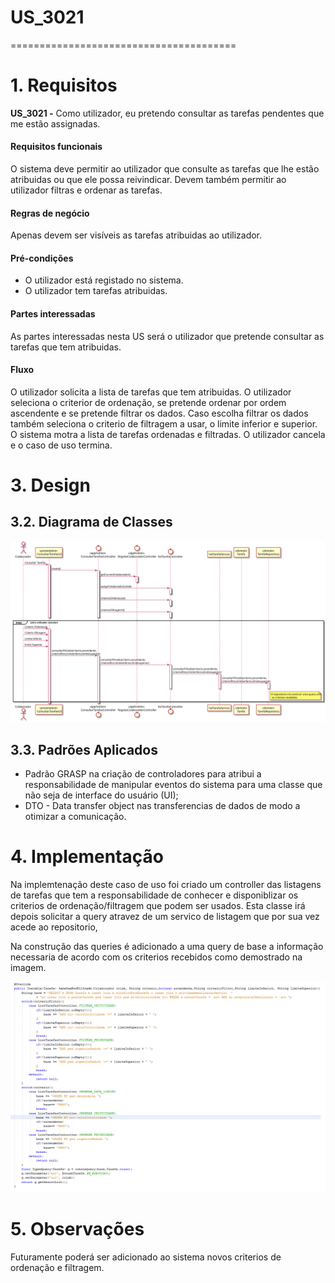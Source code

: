 # US_3021
=======================================
# 1. Requisitos
**US_3021 -** Como utilizador, eu pretendo consultar as tarefas pendentes que me estão assignadas.

#### Requisitos funcionais

O sistema deve permitir ao utilizador que consulte as tarefas que lhe estão atribuidas ou que ele possa reivindicar. Devem também permitir ao utilizador filtras e ordenar as tarefas.

#### Regras de negócio
Apenas devem ser visíveis as tarefas atribuidas ao utilizador.

#### Pré-condições

* O utilizador está registado no sistema.
* O utilizador tem tarefas atribuidas.

#### Partes interessadas

As partes interessadas nesta US será o utilizador que pretende consultar as tarefas que tem atribuidas.


#### Fluxo

O utilizador solicita a lista de tarefas que tem atribuidas. O utilizador seleciona o criterior de ordenação, se pretende ordenar por ordem ascendente e se pretende filtrar os dados. Caso escolha filtrar os dados também seleciona o criterio de filtragem a usar, o limite inferior e superior. O sistema motra a lista de tarefas ordenadas e filtradas. O utilizador cancela e o caso de uso termina.

# 3. Design

## 3.2. Diagrama de Classes

![US_3021_SD.svg](US_3021_SD.svg)

## 3.3. Padrões Aplicados

* Padrão GRASP na criação de controladores para atribui a responsabilidade de manipular eventos do sistema para uma classe que não seja de interface do usuário (UI);
* DTO - Data transfer object nas transferencias de dados de modo a otimizar a comunicação.


# 4. Implementação

Na implemtenação deste caso de uso foi criado um controller das listagens de tarefas que tem a responsabilidade de conhecer e disponiblizar os criterios de ordenação/filtragem que podem ser usados. Esta classe irá depois solicitar a query atravez de um servico de listagem que por sua vez acede ao repositorio,

Na construção das queries é adicionado a uma query de base a informação necessaria de acordo com os criterios recebidos como demostrado na imagem.

![metodo_consulta_repo.png](metodo_consulta_repo.png)


# 5. Observações

Futuramente poderá ser adicionado ao sistema novos criterios de ordenação e filtragem.
